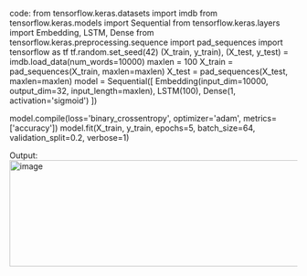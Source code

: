 code:
from tensorflow.keras.datasets import imdb
from tensorflow.keras.models import Sequential
from tensorflow.keras.layers import Embedding, LSTM, Dense
from tensorflow.keras.preprocessing.sequence import pad_sequences
import tensorflow as tf
tf.random.set_seed(42)
(X_train, y_train), (X_test, y_test) = imdb.load_data(num_words=10000)
maxlen = 100
X_train = pad_sequences(X_train, maxlen=maxlen)
X_test = pad_sequences(X_test, maxlen=maxlen)
model = Sequential([
    Embedding(input_dim=10000, output_dim=32, input_length=maxlen),
    LSTM(100),
    Dense(1, activation='sigmoid')
])

model.compile(loss='binary_crossentropy', optimizer='adam', metrics=['accuracy'])
model.fit(X_train, y_train, epochs=5, batch_size=64, validation_split=0.2, verbose=1)

Output:
<img width="853" height="186" alt="image" src="https://github.com/user-attachments/assets/9e1289f6-6472-42ca-8358-158e9c89dd30" />
